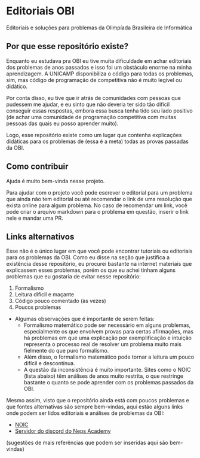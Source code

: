 # Editoriais OBI
Editoriais e soluções para problemas da Olimpíada Brasileira de Informática

## Por que esse repositório existe?
Enquanto eu estudava pra OBI eu tive muita dificuldade em achar editoriais dos problemas de anos passados e isso foi um obstáculo enorme na minha aprendizagem. A UNICAMP disponibiliza o código para todas os problemas, sim, mas código de programação de competitiva não é muito legível ou didático.

Por conta disso, eu tive que ir atrás de comunidades com pessoas que pudessem me ajudar, e eu sinto que não deveria ter sido tão difícil conseguir essas respostas, embora essa busca tenha tido seu lado positivo (de achar uma comunidade de programação competitiva com muitas pessoas das quais eu posso aprender muito). 

Logo, esse repositório existe como um lugar que contenha explicações didáticas para os problemas de (essa é a meta) todas as provas passadas da OBI.

## Como contribuir
Ajuda é muito bem-vinda nesse projeto.

Para ajudar com o projeto você pode escrever o editorial para um problema que ainda não tem editorial ou até recomendar o link de uma resolução que exista online para algum problema. No caso de recomendar um link, você pode criar o arquivo markdown para o problema em questão, inserir o link nele e mandar uma PR.

## Links alternativos
Esse não é o único lugar em que você pode encontrar tutoriais ou editoriais para os problemas da OBI. Como eu disse na seção que justifica a existência desse repositório, eu procurei bastante na internet materiais que explicassem esses problemas, porém os que eu achei tinham alguns problemas que eu gostaria de evitar nesse repositório:

1. Formalismo
2. Leitura difícil e maçante
3. Código pouco comentado (às vezes)
4. Poucos problemas

- Algumas observações que é importante de serem feitas:
    - Formalismo matemático pode ser necessário em alguns problemas, especialmente os que envolvem provas para certas afirmações, mas há problemas em que uma explicação por exemplificação e intuição representa o processo real de resolver um problema muito mais fielmente do que puro formalismo.
    - Além disso, o formalismo matemático pode tornar a leitura um pouco difícil e descontínua.
    - A questão da inconsistência é muito importante. Sites como o NOIC (lista abaixo) têm análises de anos muito restrita, o que restringe bastante o quanto se pode aprender com os problemas passados da OBI.
 
Mesmo assim, visto que o repositório ainda está com poucos problemas e que fontes alternativas são sempre bem-vindas, aqui estão alguns links onde podem ser lidos editoriais e análises de problemas da OBI:
- [NOIC](http://noic.com.br/)
- [Servidor do discord do Neps Academy](https://discord.gg/jdQgWed)

(sugestões de mais referências que podem ser inseridas aqui são bem-vindas)